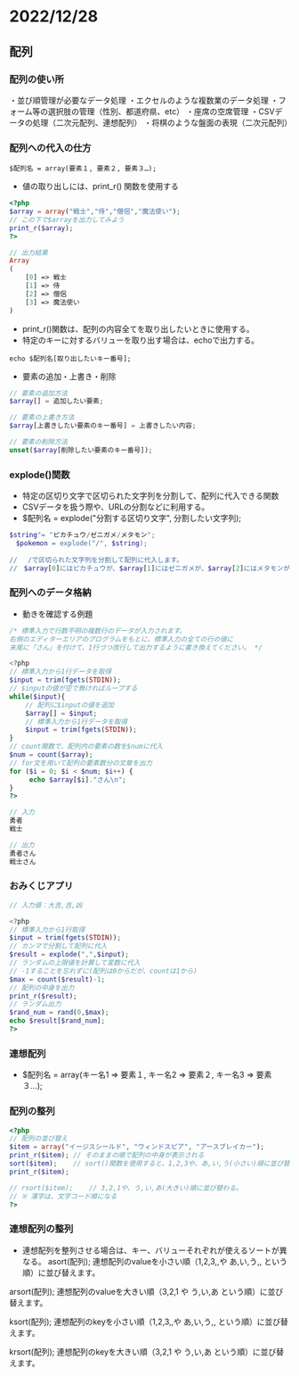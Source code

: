 # 2022/12/28

## 配列

### 配列の使い所
・並び順管理が必要なデータ処理
・エクセルのような複数業のデータ処理
・フォーム等の選択肢の管理（性別、都道府県、etc）
・座席の空席管理
・CSVデータの処理（二次元配列、連想配列）
・将棋のような盤面の表現（二次元配列）

### 配列への代入の仕方
```
$配列名 = array(要素１, 要素２, 要素３…);
```
- 値の取り出しには、print_r() 関数を使用する
```php
<?php
$array = array("戦士","侍","僧侶","魔法使い");
// この下で$arrayを出力してみよう
print_r($array);
?>

// 出力結果
Array
(
    [0] => 戦士
    [1] => 侍
    [2] => 僧侶
    [3] => 魔法使い
)
```
- print_r()関数は、配列の内容全てを取り出したいときに使用する。
- 特定のキーに対するバリューを取り出す場合は、echoで出力する。
```
echo $配列名[取り出したいキー番号];
```
- 要素の追加・上書き・削除
```php
// 要素の追加方法
$array[] = 追加したい要素;

// 要素の上書き方法
$array[上書きしたい要素のキー番号] = 上書きしたい内容;

// 要素の削除方法
unset($array[削除したい要素のキー番号]);
```

### explode()関数
- 特定の区切り文字で区切られた文字列を分割して、配列に代入できる関数
- CSVデータを扱う際や、URLの分割などに利用する。
- $配列名 = explode("分割する区切り文字", 分割したい文字列);
```php
$string"= "ピカチュウ/ゼニガメ/メタモン";
　$pokemon = explode("/", $string);
 
// 　/で区切られた文字列を分割して配列に代入します。
//　$array[0]にはピカチュウが、$array[1]にはゼニガメが、$array[2]にはメタモンが代入されます。
```

### 配列へのデータ格納
- 動きを確認する例題
```php
/* 標準入力で行数不明の複数行のデータが入力されます。
右側のエディターエリアのプログラムをもとに、標準入力の全ての行の値に
末尾に「さん」を付けて、1行づつ改行して出力するように書き換えてください。 */

<?php
// 標準入力から1行データを取得
$input = trim(fgets(STDIN));
// $inputの値が空で無ければループする
while($input){
    // 配列に$inputの値を追加
    $array[] = $input;
    // 標準入力から1行データを取得
    $input = trim(fgets(STDIN));
}
// count関数で、配列内の要素の数を$numに代入
$num = count($array);
// for文を用いて配列の要素数分の文章を出力
for ($i = 0; $i < $num; $i++) {
     echo $array[$i]."さん\n";
}
?>

// 入力
勇者
戦士

// 出力
勇者さん
戦士さん
```

### おみくじアプリ
```php
// 入力値：大吉,吉,凶

<?php
// 標準入力から1行取得
$input = trim(fgets(STDIN));
// カンマで分割して配列に代入
$result = explode(",",$input);
// ランダムの上限値を計算して変数に代入
// -1することを忘れずに(配列は0からだが、countは1から)
$max = count($result)-1;
// 配列の中身を出力
print_r($result);
// ランダム出力
$rand_num = rand(0,$max);
echo $result[$rand_num];
?>
```

### 連想配列
- $配列名 = array(キー名1 => 要素１, キー名2 => 要素２, キー名3 => 要素３…);

### 配列の整列
```php
<?php
// 配列の並び替え
$item = array("イージスシールド", "ウィンドスピア", "アースブレイカー");
print_r($item); // そのままの順で配列の中身が表示される
sort($item);    // sort()関数を使用すると、1,2,3や、あ,い,う(小さい)順に並び替わる.
print_r($item);

// rsort($item);    // 3,2,1や、う,い,あ(大きい)順に並び替わる。
// ※ 漢字は、文字コード順になる
?>

```

### 連想配列の整列
- 連想配列を整列させる場合は、キー、バリューそれぞれが使えるソートが異なる。
asort(配列);
連想配列のvalueを小さい順（1,2,3,,や あ,い,う,, という順）に並び替えます。

arsort(配列);
連想配列のvalueを大きい順（3,2,1 や う,い,あ という順）に並び替えます。

ksort(配列);
連想配列のkeyを小さい順（1,2,3,,や あ,い,う,, という順）に並び替えます。

krsort(配列);
連想配列のkeyを大きい順（3,2,1 や う,い,あ という順）に並び替えます。
